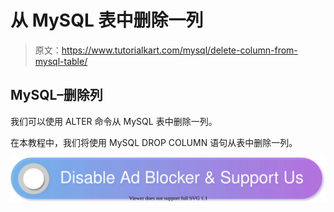 # 从 MySQL 表中删除一列

> 原文：<https://www.tutorialkart.com/mysql/delete-column-from-mysql-table/>

## MySQL–删除列

我们可以使用 ALTER 命令从 MySQL 表中删除一列。

在本教程中，我们将使用 MySQL DROP COLUMN 语句从表中删除一列。

[![](img/925da31b32d6bc3827932f6c8afb11bb.png)](https://www.tutorialkart.com/)